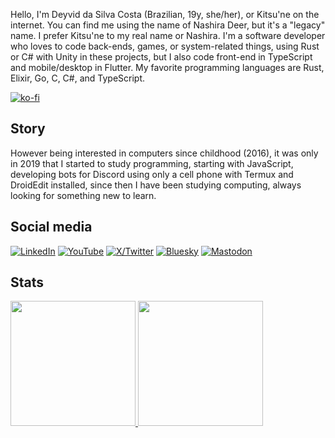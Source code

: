 Hello, I'm Deyvid da Silva Costa (Brazilian, 19y, she/her), or Kitsu'ne on the internet. You can find me using the name of Nashira Deer, but it's a "legacy" name. I prefer Kitsu'ne to my real name or Nashira. I'm a software developer who loves to code back-ends, games, or system-related things, using Rust or C# with Unity in these projects, but I also code front-end in TypeScript and mobile/desktop in Flutter. My favorite programming languages are Rust, Elixir, Go, C, C#, and TypeScript.

[![ko-fi](https://ko-fi.com/img/githubbutton_sm.svg)](https://ko-fi.com/H2H4NKWWN)

## Story

However being interested in computers since childhood (2016), it was only in 2019 that I started to study programming, starting with JavaScript, developing bots for Discord using only a cell phone with Termux and DroidEdit installed, since then I have been studying computing, always looking for something new to learn.

## Social media

[![LinkedIn](https://img.shields.io/badge/Linkedin-0077B5?style=for-the-badge&logo=linkedin&logoColor=white)](https://linkedin.com/in/nashiradeer)
[![YouTube](https://img.shields.io/badge/YouTube-FF0000?style=for-the-badge&logo=youtube&logoColor=white)](https://www.youtube.com/NashiraDeer)
[![X/Twitter](https://img.shields.io/badge/X%2FTwitter-000000?style=for-the-badge&logo=x&logoColor=white)](https://www.twitter.com/nashiradeer)
[![Bluesky](https://img.shields.io/badge/Bluesky-0285FF?style=for-the-badge&logo=bluesky&logoColor=white)](https://bsky.app/profile/nashiradeer.com)
[![Mastodon](https://img.shields.io/badge/Mastodon-6364FF?style=for-the-badge&logo=mastodon&logoColor=white)](https://mastodon.social/@nashiradeer)

## Stats

<a href="https://github.com/nashiradeer">
  <img height=200 src="https://nashiradeer-github-readme-stats.vercel.app/api?username=nashiradeer&theme=midnight-purple&show_icons=true&count_private=true" />
</a>
<a href="https://github.com/nashiradeer">
  <img height=200 src="https://nashiradeer-github-readme-stats.vercel.app/api/top-langs/?username=nashiradeer&theme=midnight-purple&layout=donut&langs_count=10&size_weight=0.5&count_weight=0.5&hide=shaderlab,hlsl,cmake" />
</a>
